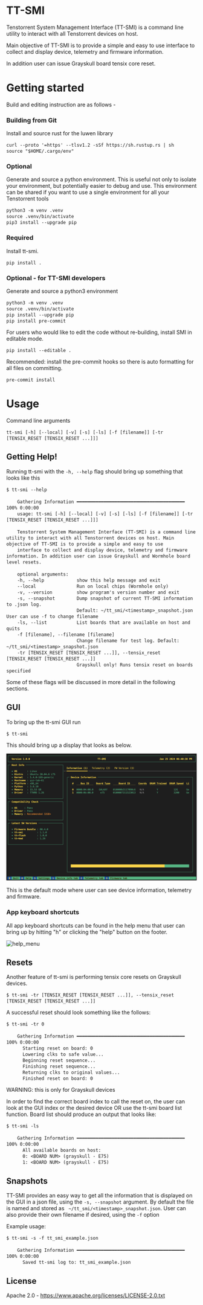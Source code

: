 # TT-SMI

Tenstorrent System Management Interface (TT-SMI) is a command line utility
to interact with all Tenstorrent devices on host.

Main objective of TT-SMI is to provide a simple and easy to use interface
to collect and display device, telemetry and firmware information.

In addition user can issue Grayskull board tensix core reset.

# Getting started
Build and editing instruction are as follows -

### Building from Git

Install and source rust for the luwen library
```
curl --proto '=https' --tlsv1.2 -sSf https://sh.rustup.rs | sh
source "$HOME/.cargo/env"
```

### Optional
Generate and source a python environment.  This is useful not only to isolate
your environment, but potentially easier to debug and use.  This environment
can be shared if you want to use a single environment for all your Tenstorrent
tools

```
python3 -m venv .venv
source .venv/bin/activate
pip3 install --upgrade pip
```
### Required

Install tt-smi.
```
pip install .
```

### Optional - for TT-SMI developers

Generate and source a python3 environment
```
python3 -m venv .venv
source .venv/bin/activate
pip install --upgrade pip
pip install pre-commit
```

For users who would like to edit the code without re-building, install SMI in editable mode.
```
pip install --editable .
```
Recommended: install the pre-commit hooks so there is auto formatting for all files on committing.
```
pre-commit install
```

# Usage

Command line arguments
```
tt-smi [-h] [--local] [-v] [-s] [-ls] [-f [filename]] [-tr [TENSIX_RESET [TENSIX_RESET ...]]]
```
## Getting Help!

Running tt-smi with the ```-h, --help``` flag should bring up something that looks like this

```
$ tt-smi --help

    Gathering Information ━━━━━━━━━━━━━━━━━━━━━━━━━━━━━━━━━━━━━━━━ 100% 0:00:00
    usage: tt-smi [-h] [--local] [-v] [-s] [-ls] [-f [filename]] [-tr [TENSIX_RESET [TENSIX_RESET ...]]]

    Tenstorrent System Management Interface (TT-SMI) is a command line utility to interact with all Tenstorrent devices on host. Main objective of TT-SMI is to provide a simple and easy to use
    interface to collect and display device, telemetry and firmware information. In addition user can issue Grayskull and Wormhole board level resets.

    optional arguments:
    -h, --help            show this help message and exit
    --local               Run on local chips (Wormhole only)
    -v, --version         show program's version number and exit
    -s, --snapshot        Dump snapshot of current TT-SMI information to .json log.
                          Default: ~/tt_smi/<timestamp>_snapshot.json User can use -f to change filename
    -ls, --list           List boards that are available on host and quits
    -f [filename], --filename [filename]
                          Change filename for test log. Default: ~/tt_smi/<timestamp>_snapshot.json
    -tr [TENSIX_RESET [TENSIX_RESET ...]], --tensix_reset [TENSIX_RESET [TENSIX_RESET ...]]
                          Grayskull only! Runs tensix reset on boards specified
```

Some of these flags will be discussed in more detail in the following sections.

## GUI
To bring up the tt-smi GUI run
```
$ tt-smi
```
This should bring up a display that looks as below.

![tt-smi](images/tt_smi.png)

This is the default mode where user can see device information, telemetry and firmware.

### App keyboard shortcuts
All app keyboard shortcuts can be found in the help menu that user can bring up by hitting "h" or clicking the "help" button on the footer.

![help_menu](images/help.png)

## Resets

Another feature of tt-smi is performing tensix core resets on Grayskull devices.

```
$ tt-smi -tr [TENSIX_RESET [TENSIX_RESET ...]], --tensix_reset [TENSIX_RESET [TENSIX_RESET ...]]
```
A successful reset should look something like the follows:

```
$ tt-smi -tr 0

    Gathering Information ━━━━━━━━━━━━━━━━━━━━━━━━━━━━━━━━━━━━━━━━ 100% 0:00:00
      Starting reset on board: 0
      Lowering clks to safe value...
      Beginning reset sequence...
      Finishing reset sequence...
      Returning clks to original values...
      Finished reset on board: 0
```
WARNING: this is only for Grayskull devices

In order to find the correct board index to call the reset on, the user can look at the GUI index or the desired device OR use the tt-smi board list function.
Board list should produce an output that looks like:
```
$ tt-smi -ls

    Gathering Information ━━━━━━━━━━━━━━━━━━━━━━━━━━━━━━━━━━━━━━━━ 100% 0:00:00
      All available boards on host:
      0: <BOARD NUM> (grayskull - E75)
      1: <BOARD NUM> (grayskull - E75)
```

## Snapshots

TT-SMI provides an easy way to get all the information that is displayed on the GUI in a json file, using the ```-s, --snapshot``` argument. By default the file is named and stored as
``` ~/tt_smi/<timestamp>_snapshot.json```. User can also provide their own filename if desired, using the ```-f``` option

Example usage:
```
$ tt-smi -s -f tt_smi_example.json

    Gathering Information ━━━━━━━━━━━━━━━━━━━━━━━━━━━━━━━━━━━━━━━━ 100% 0:00:00
      Saved tt-smi log to: tt_smi_example.json
```

## License

Apache 2.0 - https://www.apache.org/licenses/LICENSE-2.0.txt
